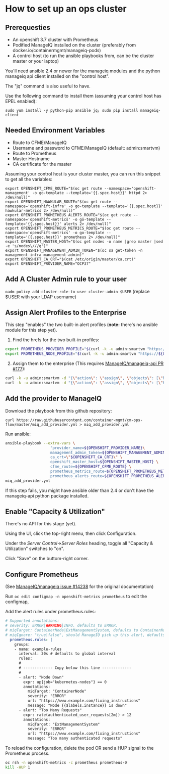 # How to set up an ops cluster

## Prerequesties

* An openshift 3.7 cluster with Prometheus
* Podified ManageIQ installed on the cluster (preferably from docker.io/containermgmt/manageiq-pods)
* A control host (to run the ansible playbooks from, can be the cluster master or your laptop)

You'll need ansible 2.4 or newer for the manageiq modules and the python manageiq api client installed on the "control host".

The "jq" command is also useful to have.

Use the following command to install them (assuming your control host has EPEL enabled):

``sudo yum install -y python-pip ansible jq; sudo pip install manageiq-client``

## Needed Environment Variables

* Route to CFME/ManageIQ
* Username and password to CFME/ManageIQ (default: admin:smartvm)
* Route to Prometheus
* Master Hostname
* CA certificate for the master

Assuming your control host is your cluster master, you can run this snippet to get all the variables:

```
export OPENSHIFT_CFME_ROUTE="$(oc get route --namespace='openshift-management' -o go-template --template='{{.spec.host}}' httpd 2> /dev/null)"
export OPENSHIFT_HAWKULAR_ROUTE="$(oc get route --namespace='openshift-infra' -o go-template --template='{{.spec.host}}' hawkular-metrics 2> /dev/null)"
export OPENSHIFT_PROMETHEUS_ALERTS_ROUTE="$(oc get route --namespace='openshift-metrics' -o go-template --template='{{.spec.host}}' alerts 2> /dev/null)"
export OPENSHIFT_PROMETHEUS_METRICS_ROUTE="$(oc get route --namespace='openshift-metrics' -o go-template --template='{{.spec.host}}' prometheus 2> /dev/null)"
export OPENSHIFT_MASTER_HOST="$(oc get nodes -o name |grep master |sed -e 's/nodes\///g')"
export OPENSHIFT_MANAGEMENT_ADMIN_TOKEN="$(oc sa get-token -n management-infra management-admin)"
export OPENSHIFT_CA_CRT="$(cat /etc/origin/master/ca.crt)"
export OPENSHIFT_PROVIDER_NAME="OCP37"
```
## Add A Cluster Admin rule to your user
``oadm policy add-cluster-role-to-user cluster-admin $USER`` (replace $USER with your LDAP username)

## Assign Alert Profiles to the Enterprise

This step "enables" the two built-in alert profiles (**note:** there's no ansible module for this step yet).

1. Find the hrefs for the two built-in profiles:

```bash
export PROMETHEUS_PROVIDER_PROFILE="$(curl -k -u admin:smartvm "https://${OPENSHIFT_CFME_ROUTE}/api/alert_definition_profiles?filter\[\]=guid=a16fcf51-e2ae-492d-af37-19de881476ad" | jq -r ".resources[0].href")"``
export PROMETHEUS_NODE_PROFILE="$(curl -k -u admin:smartvm "https://${OPENSHIFT_CFME_ROUTE}/api/alert_definition_profiles?filter\[\]=guid=ff0fb114-be03-4685-bebb-b6ae8f13d7ad" | jq -r ".resources[0].href")"``
```
2. Assign them to the enterprise (This requires [ManageIQ/manageiq-api PR #177](https://github.com/ManageIQ/manageiq-api/pull/177)):

```bash
curl -k -u admin:smartvm -d "{\"action\": \"assign\", \"objects\": [\"https://${OPENSHIFT_CFME_ROUTE}/api/enterprises/1\"]}" ${PROMETHEUS_PROVIDER_PROFILE}
curl -k -u admin:smartvm -d "{\"action\": \"assign\", \"objects\": [\"https://${OPENSHIFT_CFME_ROUTE}/api/enterprises/1\"]}" ${PROMETHEUS_NODE_PROFILE}
```

## Add the provider to ManageIQ

Download the playbook from this github repository:

``curl https://raw.githubusercontent.com/container-mgmt/cm-ops-flow/master/miq_add_provider.yml > miq_add_provider.yml``

Run ansible:

```bash
ansible-playbook --extra-vars \
                    "provider_name=${OPENSHIFT_PROVIDER_NAME}\
                    management_admin_token=${OPENSHIFT_MANAGEMENT_ADMIN_TOKEN} \
                    ca_crt=\"${OPENSHIFT_CA_CRT}\" \
                    openshift_master_host=${OPENSHIFT_MASTER_HOST} \
                    cfme_route=${OPENSHIFT_CFME_ROUTE} \
                    prometheus_metrics_route=${OPENSHIFT_PROMETHEUS_METRICS_ROUTE} \
                    prometheus_alerts_route=${OPENSHIFT_PROMETHEUS_ALERTS_ROUTE}" \
miq_add_provider.yml
```

If this step fails, you might have ansible older than 2.4 or don't have the manageiq-api python package installed.

## Enable "Capacity & Utilization"
There's no API for this stage (yet).

Using the UI, click the top-right menu, then click Configuration.

Under the *Server Control*->*Server Roles* heading, toggle all "Capacity & Utilization" switches to "on".

Click "Save" on the buttom-right corner.

## Configure Prometheus

(See [ManageIQ/manageiq issue #14238](https://github.com/ManageIQ/manageiq/issues/14238) for the original documentation)

Run `oc edit configmap -n openshift-metrics prometheus` to edit the configmap,

Add the alert rules under prometheus.rules:

```yaml
# Supported annotations:
# severity: ERROR|WARNING|INFO. defaults to ERROR.
# miqTarget: ContainerNode|ExtManagementSystem, defaults to ContainerNode.
# miqIgnore: "true|false", should ManageIQ pick up this alert, defaults to true.
  prometheus.rules: |
    groups:
    - name: example-rules
      interval: 30s # defaults to global interval
      rules:
      # 
      # ------------- Copy below this line -------------
      #
      - alert: "Node Down"
        expr: up{job="kubernetes-nodes"} == 0
        annotations:
          miqTarget: "ContainerNode"
          severity: "ERROR"
          url: "https://www.example.com/fixing_instructions"
          message: "Node {{$labels.instance}} is down"
      - alert: "Too Many Requests"
        expr: rate(authenticated_user_requests[2m]) > 12
        annotations:
          miqTarget: "ExtManagementSystem"
          severity: "ERROR"
          url: "https://www.example.com/fixing_instructions"
          message: "Too many authenticated requests"
```
To reload the configuration, delete the pod OR send a HUP signal to the Prometheus process.

```bash
oc rsh -n openshift-metrics -c prometheus prometheus-0
kill -HUP 1
```
